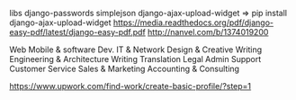 libs
django-passwords
simplejson
django-ajax-upload-widget => pip install django-ajax-upload-widget
https://media.readthedocs.org/pdf/django-easy-pdf/latest/django-easy-pdf.pdf
http://nanvel.com/b/1374019200


Web Mobile & software Dev.
IT & Network
Design & Creative
Writing
Engineering & Architecture
Writing
Translation
Legal
Admin Support
Customer Service
Sales & Marketing
Accounting & Consulting

https://www.upwork.com/find-work/create-basic-profile/?step=1
